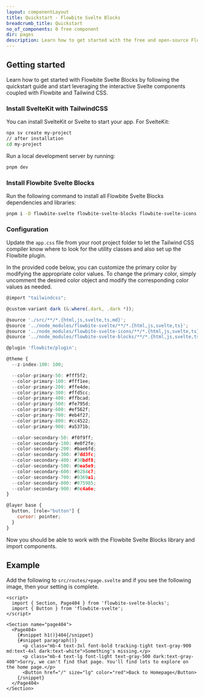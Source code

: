 ```yaml
---
layout: componentLayout
title: Quickstart - Flowbite Svelte Blocks
breadcrumb_title: Quickstart
no_of_components: 0 free component
dir: pages
description: Learn how to get started with the free and open-source Flowbite Svelte Blocks component library
---
```


## Getting started

Learn how to get started with Flowbite Svelte Blocks by following the quickstart guide and start leveraging the interactive Svelte components coupled with Flowbite and Tailwind CSS.

### Install SvelteKit with TailwindCSS

You can install SvelteKit or Svelte to start your app. For SvelteKit:

```bash example
npx sv create my-project
// after installation
cd my-project
```

Run a local development server by running:

```bash
pnpm dev
```

### Install Flowbite Svelte Blocks

Run the following command to install all Flowbite Svelte Blocks dependencies and libraries:

```sh
pnpm i -D flowbite-svelte flowbite-svelte-blocks flowbite-svelte-icons flowbite-typography flowbite
```

### Configuration

Update the `app.css` file from your root project folder to let the Tailwind CSS compiler know where to look for the utility classes and also set up the Flowbite plugin.

In the provided code below, you can customize the primary color by modifying the appropriate color values. To change the primary color, simply uncomment the desired color object and modify the corresponding color values as needed.

```js
@import "tailwindcss";

@custom-variant dark (&:where(.dark, .dark *));

@source './src/**/*.{html,js,svelte,ts,md}';
@source '../node_modules/flowbite-svelte/**/*.{html,js,svelte,ts}';
@source '../node_modules/flowbite-svelte-icons/**/*.{html,js,svelte,ts}';
@source '../node_modules/flowbite-svelte-blocks/**/*.{html,js,svelte,ts}';

@plugin 'flowbite/plugin';

@theme {
  --z-index-100: 100;

  --color-primary-50: #fff5f2;
  --color-primary-100: #fff1ee;
  --color-primary-200: #ffe4de;
  --color-primary-300: #ffd5cc;
  --color-primary-400: #ffbcad;
  --color-primary-500: #fe795d;
  --color-primary-600: #ef562f;
  --color-primary-700: #eb4f27;
  --color-primary-800: #cc4522;
  --color-primary-900: #a5371b;

  --color-secondary-50: #f0f9ff;
  --color-secondary-100: #e0f2fe;
  --color-secondary-200: #bae6fd;
  --color-secondary-300: #7dd3fc;
  --color-secondary-400: #38bdf8;
  --color-secondary-500: #0ea5e9;
  --color-secondary-600: #0284c7;
  --color-secondary-700: #0369a1;
  --color-secondary-800: #075985;
  --color-secondary-900: #0c4a6e;
}

@layer base {
  button, [role="button"] {
    cursor: pointer;
  }
}
```

Now you should be able to work with the Flowbite Svelte Blocks library and import components.

## Example

Add the following to `src/routes/+page.svelte` and if you see the following image, then your setting is complete.

```svelte example hideResponsiveButtons
<script>
  import { Section, Page404 } from 'flowbite-svelte-blocks';
  import { Button } from 'flowbite-svelte';
</script>

<Section name="page404">
  <Page404>
    {#snippet h1()}404{/snippet}
    {#snippet paragraph()}
      <p class="mb-4 text-3xl font-bold tracking-tight text-gray-900 md:text-4xl dark:text-white">Something's missing.</p>
      <p class="mb-4 text-lg font-light text-gray-500 dark:text-gray-400">Sorry, we can't find that page. You'll find lots to explore on the home page.</p>
      <Button href="/" size="lg" color="red">Back to Homepage</Button>
    {/snippet}
  </Page404>
</Section>
```
